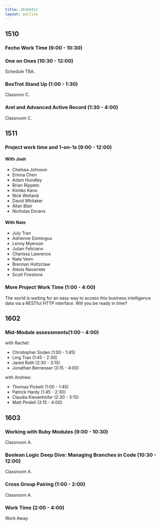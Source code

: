```yaml
---
title: 20160413
layout: outline
---
```


## 1510

### Fecho Work Time (9:00 - 10:30)

### One on Ones (10:30 - 12:00)

Schedule TBA.

### BoxTrot Stand Up (1:00 - 1:30)

Classrom C.

### Arel and Advanced Active Record (1:30 - 4:00)

Classroom C.


## 1511

### Project work time and 1-on-1s (9:00 - 12:00)

#### With Josh

- Chelsea Johnson
- Erinna Chen
- Adam Hundley
- Brian Rippeto
- Kimiko Kano
- Nick Weiland
- David Whitaker
- Allan Blair
- Nicholas Dorans

#### With Nate

- July Tran
- Adrienne Domingus
- Lenny Myerson
- Julian Feliciano
- Charissa Lawrence
- Nate Venn
- Brennan Holtzclaw
- Alexis Navarrete
- Scott Firestone

### More Project Work Time (1:00 - 4:00)

The world is waiting for an easy way to access this business intelligence data via a RESTful HTTP interface. Will you be ready in time?

## 1602

### Mid-Module assessments(1:00 - 4:00)

with Rachel:

* Christopher Soden (1:00 - 1:45)
* Ling Tran (1:45 - 2:30)
* Jared Roth (2:30 - 3:15)
* Jonathan Bernesser (3:15 - 4:00)

with Andrew:

* Thomas Pickett (1:00 - 1:45)
* Patrick Hardy (1:45 - 2:30)
* Claudia Kiesenhofer (2:30 - 3:15)
* Matt Pindell (3:15 - 4:00)

## 1603

### Working with Ruby Modules (9:00 - 10:30)

Classroom A.

### Boolean Logic Deep Dive: Managing Branches in Code (10:30 - 12:00)

Classroom A.

### Cross Group Pairing (1:00 - 2:00)

Classroom A.

### Work Time (2:00 - 4:00)

Work Away.
